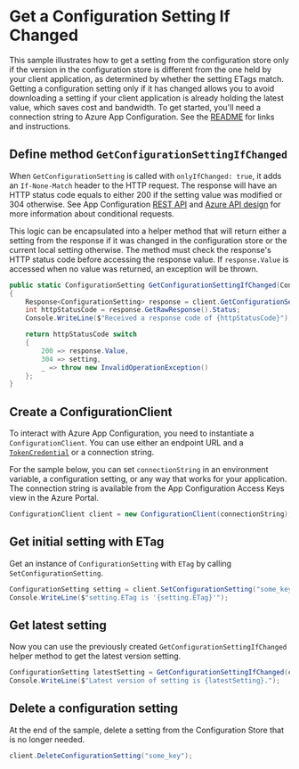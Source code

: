 # Get a Configuration Setting If Changed

This sample illustrates how to get a setting from the configuration store only if the version in the configuration store is different from the one held by your client application, as determined by whether the setting ETags match. Getting a configuration setting only if it has changed allows you to avoid downloading a setting if your client application is already holding the latest value, which saves cost and bandwidth. To get started, you'll need a connection string to Azure App Configuration. See the [README](https://github.com/Azure/azure-sdk-for-net/blob/main/sdk/appconfiguration/Azure.Data.AppConfiguration/README.md) for links and instructions.

## Define method `GetConfigurationSettingIfChanged`

When `GetConfigurationSetting` is called with `onlyIfChanged: true`, it adds an `If-None-Match` header to the HTTP request. The response will have an HTTP status code equals to either 200 if the setting value was modified or 304 otherwise. See App Configuration [REST API](https://docs.microsoft.com/azure/azure-app-configuration/rest-api-key-value#get-conditionally) and [Azure API design](https://azure.github.io/azure-sdk/general_design.html#conditional-requests) for more information about conditional requests.

This logic can be encapsulated into a helper method that will return either a setting from the response if it was changed in the configuration store or the current local setting otherwise. The method must check the response's HTTP status code before accessing the response value. If `response.Value` is accessed when no value was returned, an exception will be thrown.

```C# Snippet:AzConfigSample5_GetConfigurationSettingIfChanged
public static ConfigurationSetting GetConfigurationSettingIfChanged(ConfigurationClient client, ConfigurationSetting setting)
{
    Response<ConfigurationSetting> response = client.GetConfigurationSetting(setting, onlyIfChanged: true);
    int httpStatusCode = response.GetRawResponse().Status;
    Console.WriteLine($"Received a response code of {httpStatusCode}");

    return httpStatusCode switch
    {
        200 => response.Value,
        304 => setting,
        _ => throw new InvalidOperationException()
    };
}
```

## Create a ConfigurationClient

To interact with Azure App Configuration, you need to instantiate a `ConfigurationClient`. You can use either an endpoint URL and a [`TokenCredential`](https://github.com/Azure/azure-sdk-for-net/blob/main/sdk/identity/Azure.Identity/README.md#credentials) or a connection string.
 
For the sample below, you can set `connectionString` in an environment variable, a configuration setting, or any way that works for your application. The connection string is available from the App Configuration Access Keys view in the Azure Portal.

```C# Snippet:AzConfigSample5_CreateConfigurationClient
ConfigurationClient client = new ConfigurationClient(connectionString);
```

## Get initial setting with ETag

Get an instance of `ConfigurationSetting` with `ETag` by calling `SetConfigurationSetting`. 

```C# Snippet:AzConfigSample5_SetConfigurationSetting
ConfigurationSetting setting = client.SetConfigurationSetting("some_key", "initial_value");
Console.WriteLine($"setting.ETag is '{setting.ETag}'");
```

## Get latest setting

Now you can use the previously created `GetConfigurationSettingIfChanged` helper method to get the latest version setting.

```C# Snippet:AzConfigSample5_GetLatestConfigurationSetting
ConfigurationSetting latestSetting = GetConfigurationSettingIfChanged(client, setting);
Console.WriteLine($"Latest version of setting is {latestSetting}.");
```

## Delete a configuration setting

At the end of the sample, delete a setting from the Configuration Store that is no longer needed.

```C# Snippet:AzConfigSample5_DeleteConfigurationSetting
client.DeleteConfigurationSetting("some_key");
```
